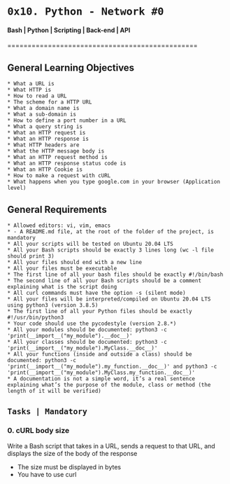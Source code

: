 #	`0x10. Python - Network #0`

#### Bash | Python | Scripting | Back-end | API

===============================================

## General Learning Objectives
	
	* What a URL is
	* What HTTP is
	* How to read a URL
	* The scheme for a HTTP URL
	* What a domain name is
	* What a sub-domain is
	* How to define a port number in a URL
	* What a query string is
	* What an HTTP request is
	* What an HTTP response is
	* What HTTP headers are
	* What the HTTP message body is
	* What an HTTP request method is
	* What an HTTP response status code is
	* What an HTTP Cookie is
	* How to make a request with cURL
	* What happens when you type google.com in your browser (Application level)

## General Requirements

	* Allowed editors: vi, vim, emacs
	* - A README.md file, at the root of the folder of the project, is mandatory
	* All your scripts will be tested on Ubuntu 20.04 LTS
	* All your Bash scripts should be exactly 3 lines long (wc -l file should print 3)
	* All your files should end with a new line
	* All your files must be executable
	* The first line of all your bash files should be exactly #!/bin/bash
	* The second line of all your Bash scripts should be a comment explaining what is the script doing
	* All curl commands must have the option -s (silent mode)
	* All your files will be interpreted/compiled on Ubuntu 20.04 LTS using python3 (version 3.8.5)
	* The first line of all your Python files should be exactly #!/usr/bin/python3
	* Your code should use the pycodestyle (version 2.8.*)
	* All your modules should be documented: python3 -c 'print(__import__("my_module").__doc__)'
	* All your classes should be documented: python3 -c 'print(__import__("my_module").MyClass.__doc__)'
	* All your functions (inside and outside a class) should be documented: python3 -c 'print(__import__("my_module").my_function.__doc__)' and python3 -c 'print(__import__("my_module").MyClass.my_function.__doc__)'
	* A documentation is not a simple word, it’s a real sentence explaining what’s the purpose of the module, class or method (the length of it will be verified)

## `Tasks | Mandatory`

### 0. cURL body size

Write a Bash script that takes in a URL, sends a request to that URL, and displays the size of the body of the response

* The size must be displayed in bytes
* You have to use curl
